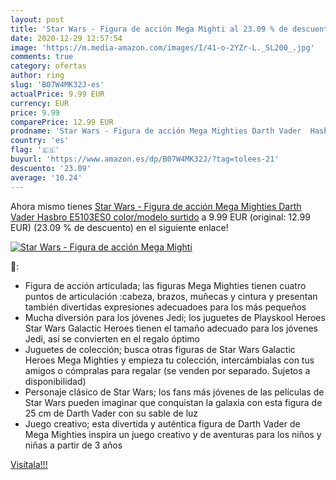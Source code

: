 ```yaml
---
layout: post
title: 'Star Wars - Figura de acción Mega Mighti al 23.09 % de descuento'
date: 2020-12-29 12:57:54
image: 'https://m.media-amazon.com/images/I/41-o-2YZr-L._SL200_.jpg'
comments: true
category: ofertas
author: ring
slug: 'B07W4MK32J-es'
actualPrice: 9.99 EUR
currency: EUR
price: 9.99
comparePrice: 12.99 EUR
prodname: 'Star Wars - Figura de acción Mega Mighties Darth Vader  Hasbro E5103ES0    color/modelo surtido'
country: 'es'
flag: '🇪🇸'
buyurl: 'https://www.amazon.es/dp/B07W4MK32J/?tag=tolees-21'
descuento: '23.09'
average: '10.24'
---
```


Ahora mismo tienes [Star Wars - Figura de acción Mega Mighties Darth Vader  Hasbro E5103ES0    color/modelo surtido](https://www.amazon.es/dp/B07W4MK32J/?tag=tolees-21) a 9.99 EUR (original: 12.99 EUR) (23.09 %  de descuento) en el siguiente enlace!

[![Star Wars - Figura de acción Mega Mighti](https://m.media-amazon.com/images/I/41-o-2YZr-L._SL200_.jpg)](https://www.amazon.es/dp/B07W4MK32J/?tag=tolees-21)

🔎:

- Figura de acción articulada; las figuras Mega Mighties tienen cuatro puntos de articulación :cabeza, brazos, muñecas y cintura y presentan también divertidas expresiones adecuadoes para los más pequeños
- Mucha diversión para los jóvenes Jedi; los juguetes de Playskool Heroes Star Wars Galactic Heroes tienen el tamaño adecuado para los jóvenes Jedi, así se convierten en el regalo óptimo
- Juguetes de colección; busca otras figuras de Star Wars Galactic Heroes Mega Mighties y empieza tu colección, intercámbialas con tus amigos o cómpralas para regalar (se venden por separado. Sujetos a disponibilidad)
- Personaje clásico de Star Wars; los fans más jóvenes de las películas de Star Wars pueden imaginar que conquistan la galaxia con esta figura de 25 cm de Darth Vader con su sable de luz
- Juego creativo; esta divertida y auténtica figura de Darth Vader de Mega Mighties inspira un juego creativo y de aventuras para los niños y niñas a partir de 3 años

[Visítala!!!](https://www.amazon.es/dp/B07W4MK32J/?tag=tolees-21)
